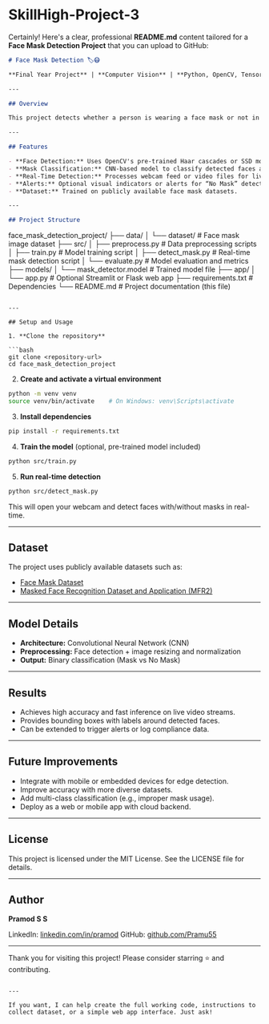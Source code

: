 # SkillHigh-Project-3

Certainly! Here's a clear, professional **README.md** content tailored for a **Face Mask Detection Project** that you can upload to GitHub:

```markdown
# Face Mask Detection 🏷️😷

**Final Year Project** | **Computer Vision** | **Python, OpenCV, TensorFlow/Keras**

---

## Overview

This project detects whether a person is wearing a face mask or not in real-time images or video streams. Using deep learning and computer vision techniques, the system classifies faces into “Mask” or “No Mask” categories to help promote safety compliance, especially relevant in public health scenarios.

---

## Features

- **Face Detection:** Uses OpenCV's pre-trained Haar cascades or SSD models to detect faces in images/video.
- **Mask Classification:** CNN-based model to classify detected faces as wearing a mask or not.
- **Real-Time Detection:** Processes webcam feed or video files for live mask detection.
- **Alerts:** Optional visual indicators or alerts for “No Mask” detection.
- **Dataset:** Trained on publicly available face mask datasets.

---

## Project Structure

```

face\_mask\_detection\_project/
├── data/
│   └── dataset/                  # Face mask image dataset
├── src/
│   ├── preprocess.py             # Data preprocessing scripts
│   ├── train.py                  # Model training script
│   ├── detect\_mask.py            # Real-time mask detection script
│   └── evaluate.py               # Model evaluation and metrics
├── models/
│   └── mask\_detector.model       # Trained model file
├── app/
│   └── app.py                   # Optional Streamlit or Flask web app
├── requirements.txt              # Dependencies
└── README.md                    # Project documentation (this file)

````

---

## Setup and Usage

1. **Clone the repository**

```bash
git clone <repository-url>
cd face_mask_detection_project
````

2. **Create and activate a virtual environment**

```bash
python -m venv venv
source venv/bin/activate    # On Windows: venv\Scripts\activate
```

3. **Install dependencies**

```bash
pip install -r requirements.txt
```

4. **Train the model** (optional, pre-trained model included)

```bash
python src/train.py
```

5. **Run real-time detection**

```bash
python src/detect_mask.py
```

This will open your webcam and detect faces with/without masks in real-time.

---

## Dataset

The project uses publicly available datasets such as:

* [Face Mask Dataset](https://github.com/X-zhangyang/Real-World-Masked-Face-Dataset)
* [Masked Face Recognition Dataset and Application (MFR2)](https://github.com/cabani/MaskedFace-Net)

---

## Model Details

* **Architecture:** Convolutional Neural Network (CNN)
* **Preprocessing:** Face detection + image resizing and normalization
* **Output:** Binary classification (Mask vs No Mask)

---

## Results

* Achieves high accuracy and fast inference on live video streams.
* Provides bounding boxes with labels around detected faces.
* Can be extended to trigger alerts or log compliance data.

---

## Future Improvements

* Integrate with mobile or embedded devices for edge detection.
* Improve accuracy with more diverse datasets.
* Add multi-class classification (e.g., improper mask usage).
* Deploy as a web or mobile app with cloud backend.

---

## License

This project is licensed under the MIT License. See the LICENSE file for details.

---

## Author

**Pramod S S**

LinkedIn: [linkedin.com/in/pramod](https://linkedin.com/in/pramod)
GitHub: [github.com/Pramu55](https://github.com/Pramu55)

---

Thank you for visiting this project! Please consider starring ⭐ and contributing.

```

---

If you want, I can help create the full working code, instructions to collect dataset, or a simple web app interface. Just ask!
```
